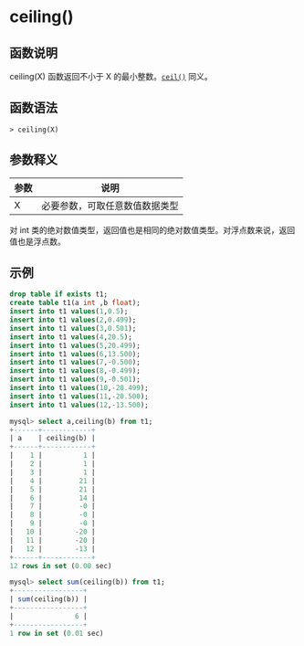 # **ceiling()**

## **函数说明**

ceiling(X) 函数返回不小于 X 的最小整数。[`ceil()`](ceil.md) 同义。

## **函数语法**

```
> ceiling(X)
```

## **参数释义**

|  参数   | 说明  |
|  ----  | ----  |
| X | 必要参数，可取任意数值数据类型 |

对 int 类的绝对数值类型，返回值也是相同的绝对数值类型。对浮点数来说，返回值也是浮点数。

## **示例**

```sql
drop table if exists t1;
create table t1(a int ,b float);
insert into t1 values(1,0.5);
insert into t1 values(2,0.499);
insert into t1 values(3,0.501);
insert into t1 values(4,20.5);
insert into t1 values(5,20.499);
insert into t1 values(6,13.500);
insert into t1 values(7,-0.500);
insert into t1 values(8,-0.499);
insert into t1 values(9,-0.501);
insert into t1 values(10,-20.499);
insert into t1 values(11,-20.500);
insert into t1 values(12,-13.500);

mysql> select a,ceiling(b) from t1;
+------+------------+
| a    | ceiling(b) |
+------+------------+
|    1 |          1 |
|    2 |          1 |
|    3 |          1 |
|    4 |         21 |
|    5 |         21 |
|    6 |         14 |
|    7 |         -0 |
|    8 |         -0 |
|    9 |         -0 |
|   10 |        -20 |
|   11 |        -20 |
|   12 |        -13 |
+------+------------+
12 rows in set (0.00 sec)

mysql> select sum(ceiling(b)) from t1;
+-----------------+
| sum(ceiling(b)) |
+-----------------+
|               6 |
+-----------------+
1 row in set (0.01 sec)
```

